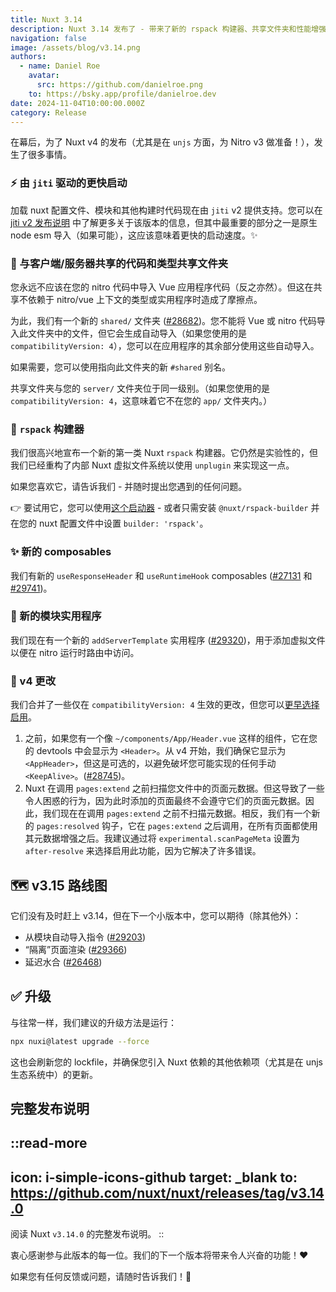 ```yaml
---
title: Nuxt 3.14
description: Nuxt 3.14 发布了 - 带来了新的 rspack 构建器、共享文件夹和性能增强！
navigation: false
image: /assets/blog/v3.14.png
authors:
  - name: Daniel Roe
    avatar:
      src: https://github.com/danielroe.png
    to: https://bsky.app/profile/danielroe.dev
date: 2024-11-04T10:00:00.000Z
category: Release
---
```


在幕后，为了 Nuxt v4 的发布（尤其是在 `unjs` 方面，为 Nitro v3 做准备！），发生了很多事情。

### ⚡️ 由 `jiti` 驱动的更快启动

加载 nuxt 配置文件、模块和其他构建时代码现在由 `jiti` v2 提供支持。您可以在 [jiti v2 发布说明](https://github.com/unjs/jiti/releases/tag/v2.0.0) 中了解更多关于该版本的信息，但其中最重要的部分之一是原生 node esm 导入（如果可能），这应该意味着更快的启动速度。✨

### 📂 与客户端/服务器共享的代码和类型共享文件夹

您永远不应该在您的 nitro 代码中导入 Vue 应用程序代码（反之亦然）。但这在共享不依赖于 nitro/vue 上下文的类型或实用程序时造成了摩擦点。

为此，我们有一个新的 `shared/` 文件夹 ([\#28682](https://github.com/nuxt/nuxt/pull/28682))。您不能将 Vue 或 nitro 代码导入此文件夹中的文件，但它会生成自动导入（如果您使用的是 `compatibilityVersion: 4`），您可以在应用程序的其余部分使用这些自动导入。

如果需要，您可以使用指向此文件夹的新 `#shared` 别名。

共享文件夹与您的 `server/` 文件夹位于同一级别。（如果您使用的是 `compatibilityVersion: 4`，这意味着它不在您的 `app/` 文件夹内。）

### 🦀 `rspack` 构建器

我们很高兴地宣布一个新的第一类 Nuxt `rspack` 构建器。它仍然是实验性的，但我们已经重构了内部 Nuxt 虚拟文件系统以使用 `unplugin` 来实现这一点。

如果您喜欢它，请告诉我们 - 并随时提出您遇到的任何问题。

👉 要试用它，您可以使用[这个启动器](https://github.com/danielroe/nuxt-rspack-starter) - 或者只需安装 `@nuxt/rspack-builder` 并在您的 nuxt 配置文件中设置 `builder: 'rspack'`。

### ✨ 新的 composables

我们有新的 `useResponseHeader` 和 `useRuntimeHook` composables ([\#27131](https://github.com/nuxt/nuxt/pull/27131) 和 [\#29741](https://github.com/nuxt/nuxt/pull/29741))。

### 🔧 新的模块实用程序

我们现在有一个新的 `addServerTemplate` 实用程序 ([\#29320](https://github.com/nuxt/nuxt/pull/29320))，用于添加虚拟文件以便在 nitro 运行时路由中访问。

### 🚧 v4 更改

我们合并了一些仅在 `compatibilityVersion: 4` 生效的更改，但您可以[更早选择启用](https://www.google.com/search?q=/docs/getting-started/upgrade%23testing-nuxt-4)。

1.  之前，如果您有一个像 `~/components/App/Header.vue` 这样的组件，它在您的 devtools 中会显示为 `<Header>`。从 v4 开始，我们确保它显示为 `<AppHeader>`，但这是可选的，以避免破坏您可能实现的任何手动 `<KeepAlive>`。([\#28745](https://github.com/nuxt/nuxt/pull/28745))。
2.  Nuxt 在调用 `pages:extend` 之前扫描您文件中的页面元数据。但这导致了一些令人困惑的行为，因为此时添加的页面最终不会遵守它们的页面元数据。因此，我们现在在调用 `pages:extend` 之前不扫描元数据。相反，我们有一个新的 `pages:resolved` 钩子，它在 `pages:extend` 之后调用，在所有页面都使用其元数据增强之后。我建议通过将 `experimental.scanPageMeta` 设置为 `after-resolve` 来选择启用此功能，因为它解决了许多错误。

## 🗺️ v3.15 路线图

它们没有及时赶上 v3.14，但在下一个小版本中，您可以期待（除其他外）：

- 从模块自动导入指令 ([\#29203](https://github.com/nuxt/nuxt/pull/29203))
- “隔离”页面渲染 ([\#29366](https://github.com/nuxt/nuxt/pull/29366))
- 延迟水合 ([\#26468](https://github.com/nuxt/nuxt/pull/26468))

## ✅ 升级

与往常一样，我们建议的升级方法是运行：

```sh
npx nuxi@latest upgrade --force
```

这也会刷新您的 lockfile，并确保您引入 Nuxt 依赖的其他依赖项（尤其是在 unjs 生态系统中）的更新。

## 完整发布说明

::read-more
---
icon: i-simple-icons-github
target: _blank
to: https://github.com/nuxt/nuxt/releases/tag/v3.14.0
---
阅读 Nuxt `v3.14.0` 的完整发布说明。
::

衷心感谢参与此版本的每一位。我们的下一个版本将带来令人兴奋的功能！❤️

如果您有任何反馈或问题，请随时告诉我们！🙏
